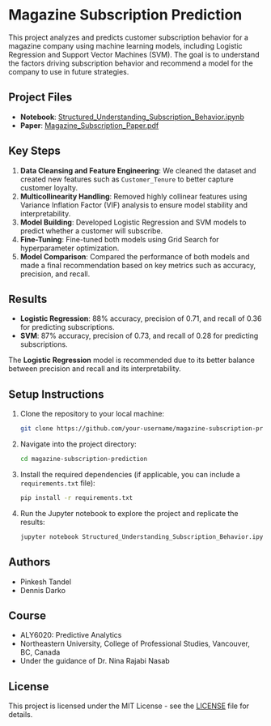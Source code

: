 
# Magazine Subscription Prediction

This project analyzes and predicts customer subscription behavior for a magazine company using machine learning models, including Logistic Regression and Support Vector Machines (SVM). The goal is to understand the factors driving subscription behavior and recommend a model for the company to use in future strategies.

## Project Files

- **Notebook**: [Structured_Understanding_Subscription_Behavior.ipynb](./Structured_Understanding_Subscription_Behavior.ipynb)
- **Paper**: [Magazine_Subscription_Paper.pdf](./Magazine_Subscription_Paper.pdf)

## Key Steps

1. **Data Cleansing and Feature Engineering**: We cleaned the dataset and created new features such as `Customer_Tenure` to better capture customer loyalty.
2. **Multicollinearity Handling**: Removed highly collinear features using Variance Inflation Factor (VIF) analysis to ensure model stability and interpretability.
3. **Model Building**: Developed Logistic Regression and SVM models to predict whether a customer will subscribe.
4. **Fine-Tuning**: Fine-tuned both models using Grid Search for hyperparameter optimization.
5. **Model Comparison**: Compared the performance of both models and made a final recommendation based on key metrics such as accuracy, precision, and recall.

## Results

- **Logistic Regression**: 88% accuracy, precision of 0.71, and recall of 0.36 for predicting subscriptions.
- **SVM**: 87% accuracy, precision of 0.73, and recall of 0.28 for predicting subscriptions.
  
The **Logistic Regression** model is recommended due to its better balance between precision and recall and its interpretability.

## Setup Instructions

1. Clone the repository to your local machine:
   ```bash
   git clone https://github.com/your-username/magazine-subscription-prediction.git
   ```
2. Navigate into the project directory:
   ```bash
   cd magazine-subscription-prediction
   ```
3. Install the required dependencies (if applicable, you can include a `requirements.txt` file):
   ```bash
   pip install -r requirements.txt
   ```
4. Run the Jupyter notebook to explore the project and replicate the results:
   ```bash
   jupyter notebook Structured_Understanding_Subscription_Behavior.ipynb
   ```

## Authors

- Pinkesh Tandel
- Dennis Darko

## Course

- ALY6020: Predictive Analytics
- Northeastern University, College of Professional Studies, Vancouver, BC, Canada
- Under the guidance of Dr. Nina Rajabi Nasab

## License

This project is licensed under the MIT License - see the [LICENSE](LICENSE) file for details.
